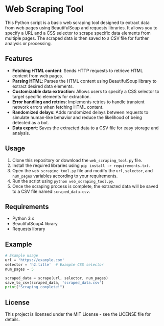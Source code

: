 # Web Scraping Tool

This Python script is a basic web scraping tool designed to extract data from web pages using BeautifulSoup and requests libraries. It allows you to specify a URL and a CSS selector to scrape specific data elements from multiple pages. The scraped data is then saved to a CSV file for further analysis or processing.

## Features

- **Fetching HTML content**: Sends HTTP requests to retrieve HTML content from web pages.
- **Parsing HTML**: Parses the HTML content using BeautifulSoup library to extract desired data elements.
- **Customizable data extraction**: Allows users to specify a CSS selector to target specific elements for extraction.
- **Error handling and retries**: Implements retries to handle transient network errors when fetching HTML content.
- **Randomized delays**: Adds randomized delays between requests to simulate human-like behavior and reduce the likelihood of being detected as a bot.
- **Data export**: Saves the extracted data to a CSV file for easy storage and analysis.

## Usage

1. Clone this repository or download the `web_scraping_tool.py` file.
2. Install the required libraries using `pip install -r requirements.txt`.
3. Open the `web_scraping_tool.py` file and modify the `url`, `selector`, and `num_pages` variables according to your requirements.
4. Run the script using `python web_scraping_tool.py`.
5. Once the scraping process is complete, the extracted data will be saved to a CSV file named `scraped_data.csv`.

## Requirements

- Python 3.x
- BeautifulSoup4 library
- Requests library

## Example

```python
# Example usage
url = 'https://example.com'
selector = 'h2.title'  # Example CSS selector
num_pages = 5

scraped_data = scrape(url, selector, num_pages)
save_to_csv(scraped_data, 'scraped_data.csv')
print("Scraping complete!")
```

## License 
This project is licensed under the MIT License - see the LICENSE file for details.
